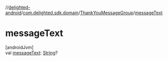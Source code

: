//[delighted-android](../../../index.md)/[com.delighted.sdk.domain](../index.md)/[ThankYouMessageGroup](index.md)/[messageText](message-text.md)

# messageText

[androidJvm]\
val [messageText](message-text.md): [String](https://kotlinlang.org/api/latest/jvm/stdlib/kotlin/-string/index.html)?
